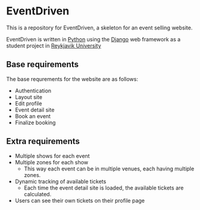 

# EventDriven
This is a repository for EventDriven, a skeleton for an event selling website.

EventDriven is written in [Python](https://www.python.org/) using the [Django](https://www.djangoproject.com/) web framework as a student project in [Reykjavik University](https://www.ru.is/)
## Base requirements
The base requrements for the website are as follows:
* Authentication
* Layout site
* Edit profile
* Event detail site
* Book an event
* Finalize booking

## Extra requirements
* Multiple shows for each event
* Multiple zones for each show
    * This way each event can be in multiple venues, each having multiple zones.
* Dynamic tracking of available tickets
    * Each time the event detail site is loaded, the available tickets are calculated. 
* Users can see their own tickets on their profile page
